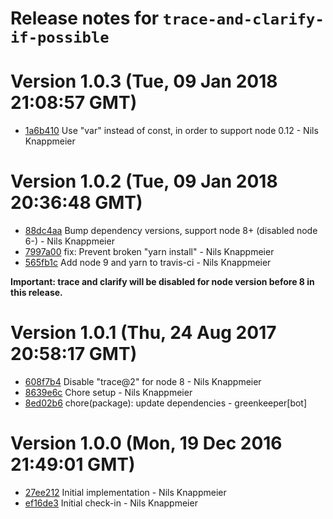# Release notes for `trace-and-clarify-if-possible`

<a name="current-release"></a>
# Version 1.0.3 (Tue, 09 Jan 2018 21:08:57 GMT)

* [1a6b410](https://github.com/nknapp/trace-and-clarify-if-possible/commit/1a6b410) Use "var" instead of const, in order to support node 0.12 - Nils Knappmeier


# Version 1.0.2 (Tue, 09 Jan 2018 20:36:48 GMT)

* [88dc4aa](https://github.com/nknapp/trace-and-clarify-if-possible/commit/88dc4aa) Bump dependency versions, support node 8+ (disabled node 6-) - Nils Knappmeier
* [7997a00](https://github.com/nknapp/trace-and-clarify-if-possible/commit/7997a00) fix: Prevent broken "yarn install" - Nils Knappmeier
* [565fb1c](https://github.com/nknapp/trace-and-clarify-if-possible/commit/565fb1c) Add node 9 and yarn to travis-ci - Nils Knappmeier

**Important: trace and clarify will be disabled for node version before 8 in this release.**

# Version 1.0.1 (Thu, 24 Aug 2017 20:58:17 GMT)

* [608f7b4](https://github.com/nknapp/trace-and-clarify-if-possible/commit/608f7b4) Disable "trace@2" for node 8 - Nils Knappmeier
* [8639e6c](https://github.com/nknapp/trace-and-clarify-if-possible/commit/8639e6c) Chore setup - Nils Knappmeier
* [8ed02b6](https://github.com/nknapp/trace-and-clarify-if-possible/commit/8ed02b6) chore(package): update dependencies - greenkeeper[bot]


# Version 1.0.0 (Mon, 19 Dec 2016 21:49:01 GMT)

* [27ee212](https://github.com/nknapp/trace-and-clarify-if-possible/commit/27ee212) Initial implementation - Nils Knappmeier
* [ef16de3](https://github.com/nknapp/trace-and-clarify-if-possible/commit/ef16de3) Initial check-in - Nils Knappmeier
